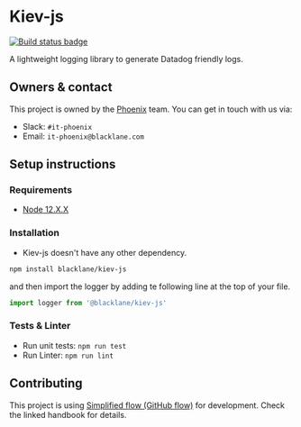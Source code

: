 # Kiev-js

[![Build status badge](https://travis-ci.com/blacklane/kiev-js.svg?token=eqEro8Uh7aLKHHx8ps1S&branch=master)](https://travis-ci.com/blacklane/kiev-js)

A lightweight logging library to generate Datadog friendly logs.

## Owners & contact

This project is owned by the [Phoenix](https://blacklane.atlassian.net/wiki/spaces/PHOEN/overview) team. You can get in touch with us via:

- Slack: `#it-phoenix`
- Email: `it-phoenix@blacklane.com`

## Setup instructions

### Requirements

* [Node 12.X.X](./.nvmrc)

### Installation

* Kiev-js doesn't have any other dependency.

```sh
npm install blacklane/kiev-js
```

and then import the logger by adding te following line at the top of your file.

```js
import logger from '@blacklane/kiev-js'
```

### Tests & Linter

* Run unit tests: `npm run test`
* Run Linter: `npm run lint`

## Contributing

This project is using [Simplified flow (GitHub flow)](http://handbook.int.blacklane.io/git.html#simplified-flow-github-flow) for development. Check the linked handbook for details.